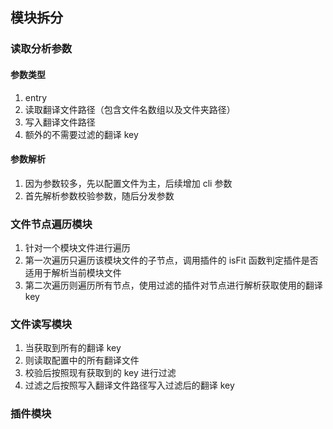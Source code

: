 ## 模块拆分

### 读取分析参数

#### 参数类型

1. entry
2. 读取翻译文件路径（包含文件名数组以及文件夹路径）
3. 写入翻译文件路径
4. 额外的不需要过滤的翻译 key

#### 参数解析

1. 因为参数较多，先以配置文件为主，后续增加 cli 参数
2. 首先解析参数校验参数，随后分发参数

### 文件节点遍历模块

1. 针对一个模块文件进行遍历
2. 第一次遍历只遍历该模块文件的子节点，调用插件的 isFit 函数判定插件是否适用于解析当前模块文件
3. 第二次遍历则遍历所有节点，使用过滤的插件对节点进行解析获取使用的翻译 key

### 文件读写模块

1. 当获取到所有的翻译 key
2. 则读取配置中的所有翻译文件
3. 校验后按照现有获取到的 key 进行过滤
4. 过滤之后按照写入翻译文件路径写入过滤后的翻译 key

### 插件模块
